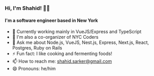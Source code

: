 ### Hi, I'm Shahid! 👋🏽

#### I'm a software engineer based in New York

- 🔭 Currently working mainly in VueJS/Express and TypeScript
- 🌱 I'm also a co-organizer of NYC Coders
- 💬 Ask me about Node.js, VueJS, Nest.js, Express, Next.js, React, Postgres, Ruby on Rails
- ⚡ Fun fact: I like cooking and fermenting foods!
- 📫 How to reach me: shahid.sarker@gmail.com
- 😄 Pronouns: he/him

<!--
**shahidsarker/shahidsarker** is a ✨ _special_ ✨ repository because its `README.md` (this file) appears on your GitHub profile.

Here are some ideas to get you started:

- 🔭 I’m currently working on ...
- 🌱 I’m currently learning ...
- 👯 I’m looking to collaborate on ...
- 🤔 I’m looking for help with ...
- 💬 Ask me about ...
- 📫 How to reach me: ...
- 😄 Pronouns: ...
- ⚡ Fun fact: ...
-->
